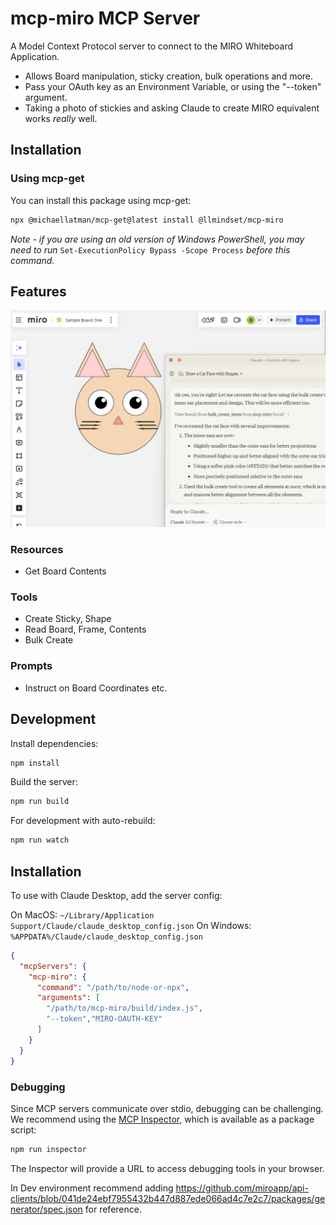 # mcp-miro MCP Server

A Model Context Protocol server to connect to the MIRO Whiteboard Application.

- Allows Board manipulation, sticky creation, bulk operations and more.
- Pass your OAuth key as an Environment Variable, or using the "--token" argument.
- Taking a photo of stickies and asking Claude to create MIRO equivalent works _really_ well.

## Installation

### Using mcp-get

You can install this package using mcp-get:

```bash
npx @michaellatman/mcp-get@latest install @llmindset/mcp-miro
```

_Note - if you are using an old version of Windows PowerShell, you may need to run_ `Set-ExecutionPolicy Bypass -Scope Process` _before this command._

## Features

![MIRO/Claude Desktop Screenshot](./2024-12-02-screenshot_1.png)

### Resources
- Get Board Contents 

### Tools
- Create Sticky, Shape
- Read Board, Frame, Contents
- Bulk Create

### Prompts
- Instruct on Board Coordinates etc.

## Development

Install dependencies:
```bash
npm install
```

Build the server:
```bash
npm run build
```

For development with auto-rebuild:
```bash
npm run watch
```

## Installation

To use with Claude Desktop, add the server config:

On MacOS: `~/Library/Application Support/Claude/claude_desktop_config.json`
On Windows: `%APPDATA%/Claude/claude_desktop_config.json`

```json
{
  "mcpServers": {
    "mcp-miro": {
      "command": "/path/to/node-or-npx",
      "arguments": [
        "/path/to/mcp-miro/build/index.js",
        "--token","MIRO-OAUTH-KEY"
      ]
    }
  }
}
```

### Debugging

Since MCP servers communicate over stdio, debugging can be challenging. We recommend using the [MCP Inspector](https://github.com/modelcontextprotocol/inspector), which is available as a package script:

```bash
npm run inspector
```

The Inspector will provide a URL to access debugging tools in your browser.

In Dev environment recommend adding https://github.com/miroapp/api-clients/blob/041de24ebf7955432b447d887ede066ad4c7e2c7/packages/generator/spec.json for reference.
